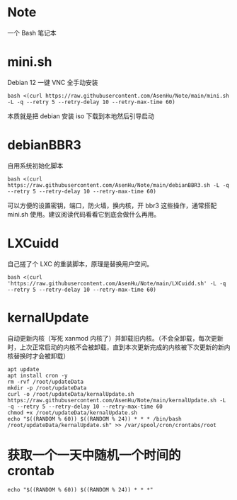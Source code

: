 # Note
一个 Bash 笔记本

# mini.sh

Debian 12 一键 VNC 全手动安装

```shell
bash <(curl https://raw.githubusercontent.com/AsenHu/Note/main/mini.sh -L -q --retry 5 --retry-delay 10 --retry-max-time 60)
```

本质就是把 debian 安装 iso 下载到本地然后引导启动

# debianBBR3

自用系统初始化脚本

```shell
bash <(curl https://raw.githubusercontent.com/AsenHu/Note/main/debianBBR3.sh -L -q --retry 5 --retry-delay 10 --retry-max-time 60)
```

可以方便的设置密钥，端口，防火墙，换内核，开 bbr3 这些操作，通常搭配 mini.sh 使用。建议阅读代码看看它到底会做什么再用。

# LXCuidd

自己搓了个 LXC 的重装脚本，原理是替换用户空间。

```shell
bash <(curl 'https://raw.githubusercontent.com/AsenHu/Note/main/LXCuidd.sh' -L -q --retry 5 --retry-delay 10 --retry-max-time 60)
```

# kernalUpdate

自动更新内核（写死 xanmod 内核了）并卸载旧内核。（不会全卸载，每次更新时，上次正常启动的内核不会被卸载，直到本次更新完成的内核被下次更新的新内核替换时才会被卸载）

```shell
apt update
apt install cron -y
rm -rvf /root/updateData
mkdir -p /root/updateData
curl -o /root/updateData/kernalUpdate.sh https://raw.githubusercontent.com/AsenHu/Note/main/kernalUpdate.sh -L -q --retry 5 --retry-delay 10 --retry-max-time 60
chmod +x /root/updateData/kernalUpdate.sh
echo "$((RANDOM % 60)) $((RANDOM % 24)) * * * /bin/bash /root/updateData/kernalUpdate.sh" >> /var/spool/cron/crontabs/root
```

# 获取一个一天中随机一个时间的 crontab

```
echo "$((RANDOM % 60)) $((RANDOM % 24)) * * *"
```
